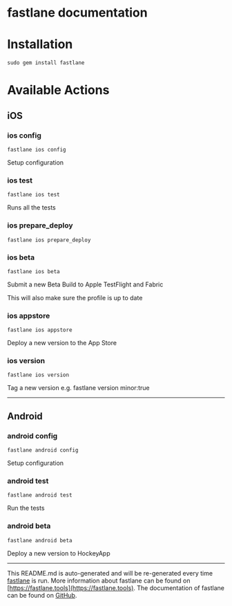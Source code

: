 fastlane documentation
================
# Installation
```
sudo gem install fastlane
```
# Available Actions
## iOS
### ios config
```
fastlane ios config
```
Setup configuration
### ios test
```
fastlane ios test
```
Runs all the tests
### ios prepare_deploy
```
fastlane ios prepare_deploy
```

### ios beta
```
fastlane ios beta
```
Submit a new Beta Build to Apple TestFlight and Fabric

This will also make sure the profile is up to date
### ios appstore
```
fastlane ios appstore
```
Deploy a new version to the App Store
### ios version
```
fastlane ios version
```
Tag a new version e.g. fastlane version minor:true

----

## Android
### android config
```
fastlane android config
```
Setup configuration
### android test
```
fastlane android test
```
Run the tests
### android beta
```
fastlane android beta
```
Deploy a new version to HockeyApp

----

This README.md is auto-generated and will be re-generated every time [fastlane](https://fastlane.tools) is run.
More information about fastlane can be found on [https://fastlane.tools](https://fastlane.tools).
The documentation of fastlane can be found on [GitHub](https://github.com/fastlane/fastlane/tree/master/fastlane).